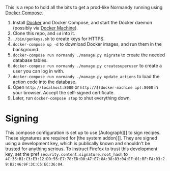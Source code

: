 This is a repo to hold all the bits to get a prod-like Normandy running using
[Docker Compose][].

1. Install [Docker][] and Docker Compose, and start the Docker daemon (possibly via [Docker Machine][]).
2. Clone this repo, and `cd` into it.
3. `./bin/genkeys.sh` to create keys for HTTPS.
4. `docker-compose up -d` to download Docker images, and run them in the background.
5. `docker-compose run normandy ./manage.py migrate` to create the needed database tables.
6. `docker-compose run normandy ./manage.py createsuperuser` to create a user you can log in with.
6. `docker-compose run normandy ./manage.py update_actions` to load the action code into the database.
8. Open `http://localhost:8000` or `http://$(docker-machine ip):8000` in your browser. Accept the self-signed certificate.
9. Later, run `docker-compose stop` to shut everything down.

[Docker Machine]: https://docs.docker.com/machine/
[Docker Compose]: https://docs.docker.com/compose/
[Docker]: https://docker.io

# Signing

This compose configuration is set up to use [Autograph][] to sign recipes. These signatures are required for [the system addon][]. They are signed using a development key, which is publically known and shouldn't be trusted for anything serious. To instruct Firefox to trust this development key, set the pref `security.content.signature.root_hash` to `4C:35:B1:C3:E3:12:D9:55:E7:78:ED:D0:A7:E7:8A:38:83:04:EF:01:BF:FA:03:29:B2:46:9F:3C:C5:EC:36:04`.
